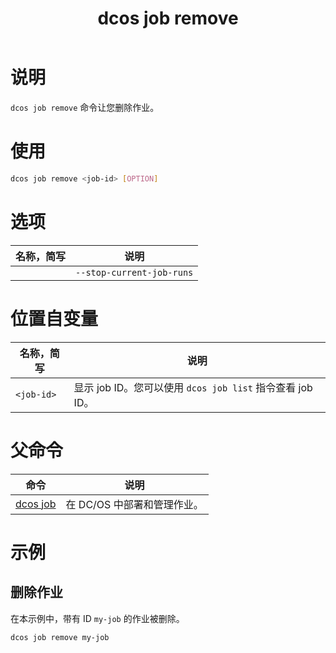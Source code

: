 ﻿---
layout: layout.pug
navigationTitle: dcos job remove
title: dcos job remove
menuWeight: 4
excerpt: 删除作业

enterprise: false
---

    
# 说明
`dcos job remove` 命令让您删除作业。

# 使用

```bash
dcos job remove <job-id> [OPTION]
```

# 选项

| 名称，简写 | 说明 |
|---------|-------------|
| | `--stop-current-job-runs` | 删除所有运行的作业。|

# 位置自变量

| 名称，简写 | 说明 |
|---------|-------------|
| `<job-id>`   |  显示 job ID。您可以使用 `dcos job list` 指令查看 job ID。|

# 父命令

| 命令 | 说明 |
|---------|-------------|
|  [dcos job](/cn/1.11/cli/command-reference/dcos-job/)  | 在 DC/OS 中部署和管理作业。|

# 示例

## 删除作业

在本示例中，带有 ID `my-job` 的作业被删除。

```bash
dcos job remove my-job
```

